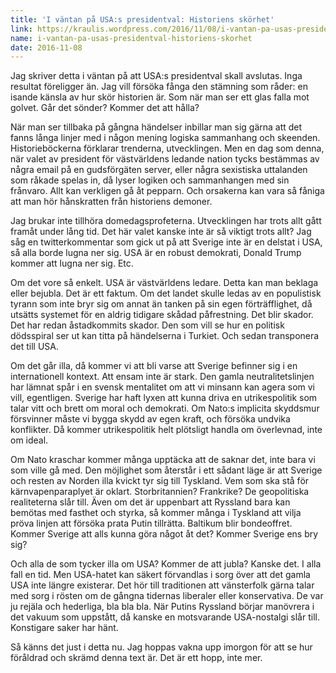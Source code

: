 ```yaml
---
title: 'I väntan på USA:s presidentval: Historiens skörhet'
link: https://kraulis.wordpress.com/2016/11/08/i-vantan-pa-usas-presidentval-historiens-skorhet/
name: i-vantan-pa-usas-presidentval-historiens-skorhet
date: 2016-11-08
---
```

Jag skriver detta i väntan på att USA:s presidentval skall avslutas. Inga resultat föreligger än. Jag vill försöka fånga den stämning som råder: en isande känsla av hur skör historien är. Som när man ser ett glas falla mot golvet. Går det sönder? Kommer det att hålla?

När man ser tillbaka på gångna händelser inbillar man sig gärna att det fanns långa linjer med i någon mening logiska sammanhang och skeenden. Historieböckerna förklarar trenderna, utvecklingen. Men en dag som denna, när valet av president för västvärldens ledande nation tycks bestämmas av några email på en gudsförgäten server, eller några sexistiska uttalanden som råkade spelas in, då lyser logiken och sammanhangen med sin frånvaro. Allt kan verkligen gå åt pepparn. Och orsakerna kan vara så fåniga att man hör hånskratten från historiens demoner.



Jag brukar inte tillhöra domedagsprofeterna. Utvecklingen har trots allt gått framåt under lång tid. Det här valet kanske inte är så viktigt trots allt? Jag såg en twitterkommentar som gick ut på att Sverige inte är en delstat i USA, så alla borde lugna ner sig. USA är en robust demokrati, Donald Trump kommer att lugna ner sig. Etc.

Om det vore så enkelt. USA är västvärldens ledare. Detta kan man beklaga eller bejubla. Det är ett faktum. Om det landet skulle ledas av en populistisk tyrann som inte bryr sig om annat än tanken på sin egen förträfflighet, då utsätts systemet för en aldrig tidigare skådad påfrestning. Det blir skador. Det har redan åstadkommits skador. Den som vill se hur en politisk dödsspiral ser ut kan titta på händelserna i Turkiet. Och sedan transponera det till USA.

Om det går illa, då kommer vi att bli varse att Sverige befinner sig i en internationell kontext. Att ensam inte är stark. Den gamla neutralitetslinjen har lämnat spår i en svensk mentalitet om att vi minsann kan agera som vi vill, egentligen. Sverige har haft lyxen att kunna driva en utrikespolitik som talar vitt och brett om moral och demokrati. Om Nato:s implicita skyddsmur försvinner måste vi bygga skydd av egen kraft, och försöka undvika konflikter. Då kommer utrikespolitik helt plötsligt handla om överlevnad, inte om ideal.

Om Nato kraschar kommer många upptäcka att de saknar det, inte bara vi som ville gå med. Den möjlighet som återstår i ett sådant läge är att Sverige och resten av Norden illa kvickt tyr sig till Tyskland. Vem som ska stå för kärnvapenparaplyet är oklart. Storbritannien? Frankrike? De geopolitiska realiteterna slår till. Även om det är uppenbart att Ryssland bara kan bemötas med fasthet och styrka, så kommer många i Tyskland att vilja pröva linjen att försöka prata Putin tillrätta. Baltikum blir bondeoffret. Kommer Sverige att alls kunna göra något åt det? Kommer Sverige ens bry sig?

Och alla de som tycker illa om USA? Kommer de att jubla? Kanske det. I alla fall en tid. Men USA-hatet kan säkert förvandlas i sorg över att det gamla USA inte längre existerar. Det hör till traditionen att vänsterfolk gärna talar med sorg i rösten om de gångna tidernas liberaler eller konservativa. De var ju rejäla och hederliga, bla bla bla. När Putins Ryssland börjar manövrera i det vakuum som uppstått, då kanske en motsvarande USA-nostalgi slår till. Konstigare saker har hänt.

Så känns det just i detta nu. Jag hoppas vakna upp imorgon för att se hur föråldrad och skrämd denna text är. Det är ett hopp, inte mer.

